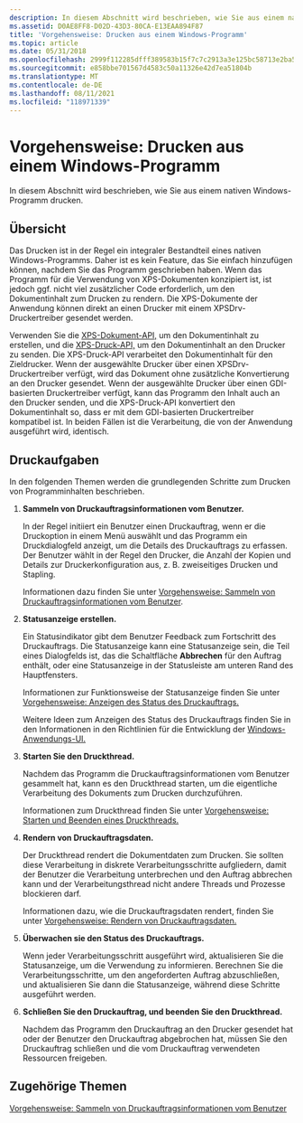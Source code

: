 ```yaml
---
description: In diesem Abschnitt wird beschrieben, wie Sie aus einem nativen Windows-Programm drucken.
ms.assetid: D0AE8FF8-D02D-43D3-80CA-E13EAA894F87
title: 'Vorgehensweise: Drucken aus einem Windows-Programm'
ms.topic: article
ms.date: 05/31/2018
ms.openlocfilehash: 2999f112285dfff389583b15f7c7c2913a3e125bc58713e2ba5f18973aa6e1ab
ms.sourcegitcommit: e858bbe701567d4583c50a11326e42d7ea51804b
ms.translationtype: MT
ms.contentlocale: de-DE
ms.lasthandoff: 08/11/2021
ms.locfileid: "118971339"
---
```

# <a name="how-to-print-from-a-windows-program"></a>Vorgehensweise: Drucken aus einem Windows-Programm

In diesem Abschnitt wird beschrieben, wie Sie aus einem nativen Windows-Programm drucken.

## <a name="overview"></a>Übersicht

Das Drucken ist in der Regel ein integraler Bestandteil eines nativen Windows-Programms. Daher ist es kein Feature, das Sie einfach hinzufügen können, nachdem Sie das Programm geschrieben haben. Wenn das Programm für die Verwendung von XPS-Dokumenten konzipiert ist, ist jedoch ggf. nicht viel zusätzlicher Code erforderlich, um den Dokumentinhalt zum Drucken zu rendern. Die XPS-Dokumente der Anwendung können direkt an einen Drucker mit einem XPSDrv-Druckertreiber gesendet werden.

Verwenden Sie die [XPS-Dokument-API,](/previous-versions/windows/desktop/dd316976(v=vs.85)) um den Dokumentinhalt zu erstellen, und die [XPS-Druck-API,](xps-printing.md) um den Dokumentinhalt an den Drucker zu senden. Die XPS-Druck-API verarbeitet den Dokumentinhalt für den Zieldrucker. Wenn der ausgewählte Drucker über einen XPSDrv-Druckertreiber verfügt, wird das Dokument ohne zusätzliche Konvertierung an den Drucker gesendet. Wenn der ausgewählte Drucker über einen GDI-basierten Druckertreiber verfügt, kann das Programm den Inhalt auch an den Drucker senden, und die XPS-Druck-API konvertiert den Dokumentinhalt so, dass er mit dem GDI-basierten Druckertreiber kompatibel ist. In beiden Fällen ist die Verarbeitung, die von der Anwendung ausgeführt wird, identisch.

## <a name="printing-tasks"></a>Druckaufgaben

In den folgenden Themen werden die grundlegenden Schritte zum Drucken von Programminhalten beschrieben.

1.  **Sammeln von Druckauftragsinformationen vom Benutzer.**

    In der Regel initiiert ein Benutzer einen Druckauftrag, wenn er die Druckoption in einem Menü auswählt und das Programm ein Druckdialogfeld anzeigt, um die Details des Druckauftrags zu erfassen. Der Benutzer wählt in der Regel den Drucker, die Anzahl der Kopien und Details zur Druckerkonfiguration aus, z. B. zweiseitiges Drucken und Stapling.

    Informationen dazu finden Sie unter [Vorgehensweise: Sammeln von Druckauftragsinformationen vom Benutzer](preparing-to-print.md).

2.  **Statusanzeige erstellen.**

    Ein Statusindikator gibt dem Benutzer Feedback zum Fortschritt des Druckauftrags. Die Statusanzeige kann eine Statusanzeige sein, die Teil eines Dialogfelds ist, das die Schaltfläche **Abbrechen** für den Auftrag enthält, oder eine Statusanzeige in der Statusleiste am unteren Rand des Hauptfensters.

    Informationen zur Funktionsweise der Statusanzeige finden Sie unter [Vorgehensweise: Anzeigen des Status des Druckauftrags.](cancel-dialog-box.md)

    Weitere Ideen zum Anzeigen des Status des Druckauftrags finden Sie in den Informationen in den Richtlinien für die Entwicklung der [Windows-Anwendungs-UI.](/windows/desktop/windows-application-ui-development)

3.  **Starten Sie den Druckthread.**

    Nachdem das Programm die Druckauftragsinformationen vom Benutzer gesammelt hat, kann es den Druckthread starten, um die eigentliche Verarbeitung des Dokuments zum Drucken durchzuführen.

    Informationen zum Druckthread finden Sie unter [Vorgehensweise: Starten und Beenden eines Druckthreads.](how-to--start-and-stop-a-printing-thread.md)

4.  **Rendern von Druckauftragsdaten.**

    Der Druckthread rendert die Dokumentdaten zum Drucken. Sie sollten diese Verarbeitung in diskrete Verarbeitungsschritte aufgliedern, damit der Benutzer die Verarbeitung unterbrechen und den Auftrag abbrechen kann und der Verarbeitungsthread nicht andere Threads und Prozesse blockieren darf.

    Informationen dazu, wie die Druckauftragsdaten rendert, finden Sie unter [Vorgehensweise: Rendern von Druckauftragsdaten.](how-to--render-the-print-job-data.md)

5.  **Überwachen sie den Status des Druckauftrags.**

    Wenn jeder Verarbeitungsschritt ausgeführt wird, aktualisieren Sie die Statusanzeige, um die Verwendung zu informieren. Berechnen Sie die Verarbeitungsschritte, um den angeforderten Auftrag abzuschließen, und aktualisieren Sie dann die Statusanzeige, während diese Schritte ausgeführt werden.

6.  **Schließen Sie den Druckauftrag, und beenden Sie den Druckthread.**

    Nachdem das Programm den Druckauftrag an den Drucker gesendet hat oder der Benutzer den Druckauftrag abgebrochen hat, müssen Sie den Druckauftrag schließen und die vom Druckauftrag verwendeten Ressourcen freigeben.

## <a name="related-topics"></a>Zugehörige Themen

<dl> <dt>

[Vorgehensweise: Sammeln von Druckauftragsinformationen vom Benutzer](preparing-to-print.md)
</dt> </dl>

 

 
